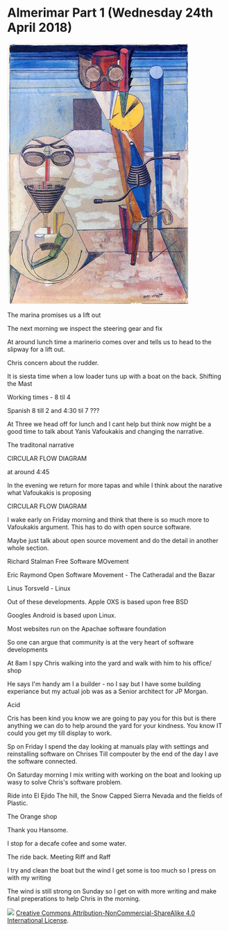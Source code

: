 # Almerimar Part 1 (Wednesday 24th April 2018) #

![* Ambiguous Figures (1919) Max Ernst *](../images/AmbiguousFigures.jpg "Ambiguous Figures")

The marina promises us a lift out

The next morning we inspect the steering gear and fix

At around lunch time a marinerio comes over and tells us to head to the slipway for a lift out. 

Chris concern about the rudder.

It is siesta time when a low loader tuns up with a boat on the back. Shifting the Mast

Working times - 8 til 4

Spanish 8 till 2 and 4:30 til 7 ???

At Three we head off for lunch and I cant help but think now might be a good time to talk about Yanis Vafoukakis and changing the narrative.

The traditonal narrative

CIRCULAR FLOW DIAGRAM


at around 4:45


In the evening we return for more tapas and while I think about the narative what Vafoukakis is proposing

CIRCULAR FLOW DIAGRAM

I wake early on Friday morning and think that there is so much more to Vafoukakis argument. This has to do with open source software.

Maybe just talk about open source movement and do the detail in another whole section.

Richard Stalman Free Software MOvement

Eric Raymond Open Software Movement - The Catheradal and the  Bazar

Linus Torsveld - Linux

Out of these developments. Apple OXS is based upon free BSD

Googles Android is based upon Linux.

Most websites run on the Apachae software foundation

So one can argue that community is at the very heart of software developments

At 8am I spy Chris walking into the yard and walk with him to his office/ shop

He says I'm handy am I a builder - no I say but I have some building experiance but my actual job was as a Senior architect for JP Morgan.

Acid 

Cris has been kind you know we are going to pay you for this but is there anything we can do to help around the yard for your kindness. You know IT could you get my till display to work.

Sp on Friday I spend the day looking at manuals play with settings and reinstalling software on Chrises Till compouter by the end of the day I ave the software connected.

On Saturday morning I mix writing with working on the boat and looking up wasy to solve Chris's software problem.


Ride into El Ejido  The hill, the Snow Capped Sierra Nevada and the fields of Plastic.

The Orange shop

Thank you Hansome.

I stop for a decafe cofee and some water.

The ride back. Meeting Riff and Raff

I try and clean the boat but the wind I get some is too much so I press on with my writing

The wind is still strong on Sunday so I get on with more writing and make final preperations to help Chris in the morning.




![](https://i.creativecommons.org/l/by-nc-sa/4.0/88x31.png)
[Creative Commons Attribution-NonCommercial-ShareAlike 4.0 International License](href="http://creativecommons.org/licenses/by-nc-sa/4.0/).
